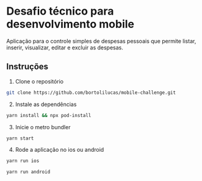 # Desafio técnico para desenvolvimento mobile

Aplicação para o controle simples de despesas pessoais que permite listar, inserir, visualizar, editar e excluir as despesas.

## Instruções

1. Clone o repositório

```bash
git clone https://github.com/bortolilucas/mobile-challenge.git
```

2. Instale as dependências

```bash
yarn install && npx pod-install
```

3. Inicie o metro bundler

```bash
yarn start
```

4. Rode a aplicação no ios ou android

```bash
yarn run ios
```

```bash
yarn run android
```
